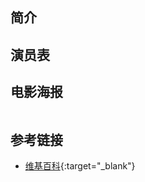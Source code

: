 ##  简介



## 演员表



## 电影海报

![]()


## 参考链接

* [维基百科](https://zh.wikipedia.org/wiki/%E5%85%A5%E4%BE%B5%E8%85%A6%E7%B4%B0%E8%83%9E){:target="_blank"}